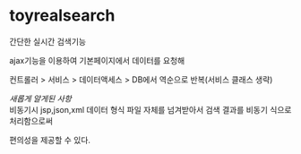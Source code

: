 # toyrealsearch
간단한 실시간 검색기능<br>

ajax기능을 이용하여 기본페이지에서 데이터를 요청해 <br>

컨트롤러 > 서비스 > 데이터액세스 > DB에서 역순으로 반복(서비스 클래스 생략)<br>

*새롭게 알게된 사항*<br>
비동기시 jsp,json,xml 데이터 형식 파일 자체를 넘겨받아서 검색 결과를 비동기 식으로 처리함으로써<br>

편의성을 제공할 수 있다.<br>






